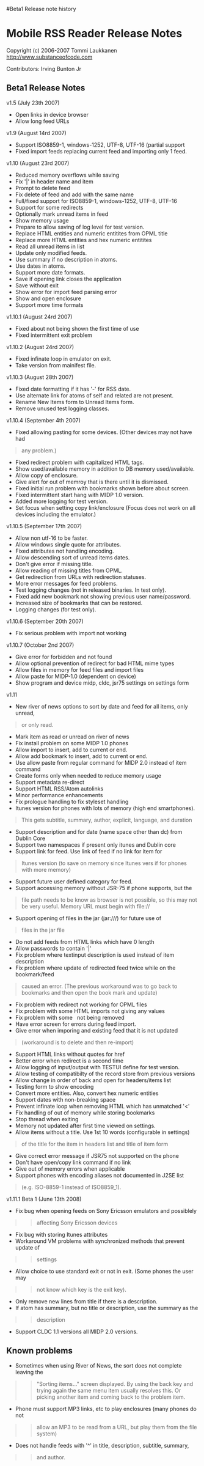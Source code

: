 #Beta1 Release note history
# Mobile RSS Reader Release Notes #

Copyright (c) 2006-2007 Tommi Laukkanen
http://www.substanceofcode.com

Contributors:
Irving Bunton Jr

## Beta1 Release Notes ##

v1.5 (July 23th 2007)
  * Open links in device browser
  * Allow long feed URLs

v1.9 (August 14rd 2007)
  * Support ISO8859-1, windows-1252, UTF-8, UTF-16 (partial support
  * Fixed import feeds replacing current feed and importing only 1 feed.

v1.10 (August 23rd 2007)
  * Reduced memory overflows while saving
  * Fix '|' in header name and item
  * Prompt to delete feed
  * Fix delete of feed and add with the same name
  * Full/fixed support for ISO8859-1, windows-1252, UTF-8, UTF-16
  * Support for some redirects
  * Optionally mark unread items in feed
  * Show memory usage
  * Prepare to allow saving of log level for test version.
  * Replace HTML entities and numeric entitites from OPML title
  * Replace more HTML entities and hex numeric entitites
  * Read all unread items in list
  * Update only modified feeds.
  * Use summary if no description in atoms.
  * Use dates in atoms.
  * Support more date formats.
  * Save if opening link closes the application
  * Save without exit
  * Show error for import feed parsing error
  * Show and open enclosure
  * Support more time formats

v1.10.1 (August 24rd 2007)
  * Fixed about not being shown the first time of use
  * Fixed intermittent exit problem

v1.10.2 (August 24rd 2007)
  * Fixed infinate loop in emulator on exit.
  * Take version from mainifest file.

v1.10.3 (August 28th 2007)
  * Fixed date formatting if it has '-' for RSS date.
  * Use alternate link for atoms of self and related are not present.
  * Rename New Items form to Unread Items form.
  * Remove unused test logging classes.

v1.10.4 (September 4th 2007)
  * Fixed allowing pasting for some devices.  (Other devices may not have had
> any problem.)
  * Fixed redirect problem with capitalized HTML tags.
  * Show used/available memory in addition to DB memory used/available.
  * Allow copy of enclosure.
  * Give alert for out of memroy that is there until it is dismissed.
  * Fixed initial run problem with bookmarks shown before about screen.
  * Fixed intermittent start hang with MIDP 1.0 version.
  * Added more logging for test version.
  * Set focus when setting copy link/enclosure (Focus does not work
on all devices including the emulator.)

v1.10.5 (September 17th 2007)
  * Allow non utf-16 to be faster.
  * Allow windows single quote for attributes.
  * Fixed attributes not handling encoding.
  * Allow descending sort of unread items dates.
  * Don't give error if missing title.
  * Allow reading of missing titles from OPML.
  * Get redirection from URLs with redirection statuses.
  * More error messages for feed problems.
  * Test logging changes (not in released binaries.  In test only).
  * Fixed add new bookmark not showing previous user name/password.
  * Increased size of bookmarks that can be restored.
  * Logging changes (for test only).

v1.10.6 (September 20th 2007)
  * Fix serious problem with import not working

v1.10.7 (October 2nd 2007)
  * Give error for forbidden and not found
  * Allow optional prevention of redirect for bad HTML mime types
  * Allow files in memory for feed files and import files
  * Allow paste for MIDP-1.0 (dependent on device)
  * Show program and device midp, cldc, jsr75 settings on settings form

v1.11
  * New river of news options to sort by date and feed for all items, only unread,
> or only read.
  * Mark item as read or unread on river of news
  * Fix install problem on some MIDP 1.0 phones
  * Allow import to insert, add to current or end.
  * Allow add bookmark to insert, add to current or end.
  * Use allow paste from regular command for MIDP 2.0 instead of item command
  * Create forms only when needed to reduce memory usage
  * Support metadata re-direct
  * Support HTML RSS/Atom autolinks
  * Minor performance enhancements
  * Fix prologue handling to fix styleset handling
  * Itunes version for phones with lots of memory (high end smartphones).
> This gets subtitle, summary, author, explicit, language, and duration
  * Support description and for date (name space other than dc) from Dublin Core
  * Support two namespaces if present only itunes and Dublin core
  * Support link for feed.  Use link of feed if no link for item for
> Itunes version (to save on memory since Itunes vers if for phones with
> more memory)
  * Support future user defined category for feed.
  * Support accessing memory without JSR-75 if phone supports, but the
> file path needs to be know as browser is not possible, so this may
> not be very useful.  Memory URL must begin with file://
  * Support opening of files in the jar (jar:///) for future use of
> files in the jar file
  * Do not add feeds from HTML links which have 0 length
  * Allow passwords to contain '|'
  * Fix problem where textinput description is used instead of item description
  * Fix problem where update of redirected feed twice while on the bookmark/feed
> caused an error.  (The previous workaround was to go back to bookmarks and
> then open the book mark and update)
  * Fix problem with redirect not working for OPML files
  * Fix problem with some HTML imports not giving any values
  * Fix problem with some &nbsp; not being removed
  * Have error screen for errors during feed import.
  * Give error when imporing and existing feed that it is not updated
> (workaround is to delete and then re-import)
  * Support HTML links without quotes for href
  * Better error when redirect is a second time
  * Allow logging of input/output with TESTUI define for test version.
  * Allow testing of compatibilty of the record store from previous versions
  * Allow change in order of back and open for headers/items list
  * Testing form to show encoding
  * Convert more entities.  Also, convert hex numeric entities
  * Support dates with non-breaking space
  * Prevent infinate loop when removing HTML which has unmatched '<'
  * Fix handling of out of memory while storing bookmarks
  * Stop thread when exiting
  * Memory not updated after first time viewed on settings.
  * Allow items without a title.  Use 1st 10 words (configurable in settings)
> of the title for the item in headers list and title of item form
  * Give correct error message if JSR75 not supported on the phone
  * Don't have open/copy link command if no link
  * Give out of memory errors when applicable
  * Support phones with encoding aliases not documented in J2SE list
> (e.g. ISO-8859-1 instead of ISO8859\_1).

v1.11.1 Beta 1 (June 13th 2008)
  * Fix bug when opening feeds on Sony Ericsson emulators and possiblely
> > affecting Sony Ericsson devices
  * Fix bug with storing Itunes attributes
  * Workaround VM problems with synchronized methods that prevent update of
> > settings
  * Allow choice to use standard exit or not in exit.  (Some phones the user may
> > not know which key is the exit key).
  * Only remove new lines from title if there is a description.
  * If atom has summary, but no title or description, use the summary as the
> > description
  * Support CLDC 1.1 versions all MIDP 2.0 versions.


## Known problems ##

  * Sometimes when using River of News, the sort does not complete leaving the
> > "Sorting items..." screen displayed.  By using the back key and trying again
> > the same menu item usually resolves this.  Or picking another item and coming
> > back to the problem item.
  * Phone must support MP3 links, etc to play enclosures (many phones do not
> > allow an MP3 to be read from a URL, but play them from the file system)
  * Does not handle feeds with '^' in title, description, subtitle, summary,
> > and author.